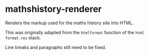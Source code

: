 # mathshistory-renderer

Renders the markup used for the maths history site into HTML.

This was originally adapted from the `htmlformat` function of the `html format.rev` stack.

Line breaks and paragraphs still need to be fixed.
